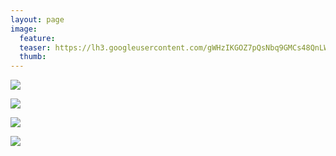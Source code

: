 ```yaml
---
layout: page
image:
  feature:
  teaser: https://lh3.googleusercontent.com/gWHzIKGOZ7pQsNbq9GMCs48QnLW355SqvZWQJmmn_Os=w245
  thumb:
---
```


[![](https://lh3.googleusercontent.com/3otGbtNITwli4lUfMlTXedpbjNs8E7p8K_SYeuxY95Y=w800)](https://lh3.googleusercontent.com/3otGbtNITwli4lUfMlTXedpbjNs8E7p8K_SYeuxY95Y=s0)

[![](https://lh3.googleusercontent.com/OgPmvWoREvk9TYpVkVAxGT1_z64eiJCnMRZR_ZqkI7U=w800)](https://lh3.googleusercontent.com/OgPmvWoREvk9TYpVkVAxGT1_z64eiJCnMRZR_ZqkI7U=s0)

[![](https://lh3.googleusercontent.com/hrQxrOTlApFcXEfl1Af0GdP98JDxkrMwL-aJ4o5o11c=w800)](https://lh3.googleusercontent.com/hrQxrOTlApFcXEfl1Af0GdP98JDxkrMwL-aJ4o5o11c=s0)

[![](https://lh3.googleusercontent.com/bMUu1q-0EvHbO-1RE2dbWx_XpVX2MRaNgrR0wVmfD6M=w800)](https://lh3.googleusercontent.com/bMUu1q-0EvHbO-1RE2dbWx_XpVX2MRaNgrR0wVmfD6M=s0)
